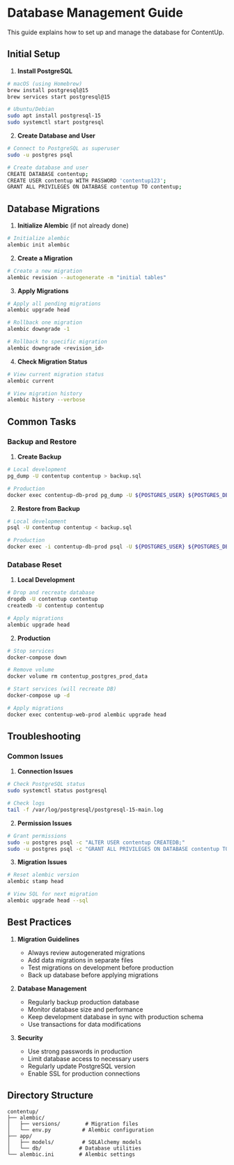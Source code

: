 # Database Management Guide

This guide explains how to set up and manage the database for ContentUp.

## Initial Setup

1. **Install PostgreSQL**
```bash
# macOS (using Homebrew)
brew install postgresql@15
brew services start postgresql@15

# Ubuntu/Debian
sudo apt install postgresql-15
sudo systemctl start postgresql
```

2. **Create Database and User**
```bash
# Connect to PostgreSQL as superuser
sudo -u postgres psql

# Create database and user
CREATE DATABASE contentup;
CREATE USER contentup WITH PASSWORD 'contentup123';
GRANT ALL PRIVILEGES ON DATABASE contentup TO contentup;
```

## Database Migrations

1. **Initialize Alembic** (if not already done)
```bash
# Initialize alembic
alembic init alembic
```

2. **Create a Migration**
```bash
# Create a new migration
alembic revision --autogenerate -m "initial tables"
```

3. **Apply Migrations**
```bash
# Apply all pending migrations
alembic upgrade head

# Rollback one migration
alembic downgrade -1

# Rollback to specific migration
alembic downgrade <revision_id>
```

4. **Check Migration Status**
```bash
# View current migration status
alembic current

# View migration history
alembic history --verbose
```

## Common Tasks

### Backup and Restore

1. **Create Backup**
```bash
# Local development
pg_dump -U contentup contentup > backup.sql

# Production
docker exec contentup-db-prod pg_dump -U ${POSTGRES_USER} ${POSTGRES_DB} > backup.sql
```

2. **Restore from Backup**
```bash
# Local development
psql -U contentup contentup < backup.sql

# Production
docker exec -i contentup-db-prod psql -U ${POSTGRES_USER} ${POSTGRES_DB} < backup.sql
```

### Database Reset

1. **Local Development**
```bash
# Drop and recreate database
dropdb -U contentup contentup
createdb -U contentup contentup

# Apply migrations
alembic upgrade head
```

2. **Production**
```bash
# Stop services
docker-compose down

# Remove volume
docker volume rm contentup_postgres_prod_data

# Start services (will recreate DB)
docker-compose up -d

# Apply migrations
docker exec contentup-web-prod alembic upgrade head
```

## Troubleshooting

### Common Issues

1. **Connection Issues**
```bash
# Check PostgreSQL status
sudo systemctl status postgresql

# Check logs
tail -f /var/log/postgresql/postgresql-15-main.log
```

2. **Permission Issues**
```bash
# Grant permissions
sudo -u postgres psql -c "ALTER USER contentup CREATEDB;"
sudo -u postgres psql -c "GRANT ALL PRIVILEGES ON DATABASE contentup TO contentup;"
```

3. **Migration Issues**
```bash
# Reset alembic version
alembic stamp head

# View SQL for next migration
alembic upgrade head --sql
```

## Best Practices

1. **Migration Guidelines**
   - Always review autogenerated migrations
   - Add data migrations in separate files
   - Test migrations on development before production
   - Back up database before applying migrations

2. **Database Management**
   - Regularly backup production database
   - Monitor database size and performance
   - Keep development database in sync with production schema
   - Use transactions for data modifications

3. **Security**
   - Use strong passwords in production
   - Limit database access to necessary users
   - Regularly update PostgreSQL version
   - Enable SSL for production connections

## Directory Structure
```
contentup/
├── alembic/
│   ├── versions/        # Migration files
│   └── env.py          # Alembic configuration
├── app/
│   ├── models/         # SQLAlchemy models
│   └── db/            # Database utilities
└── alembic.ini        # Alembic settings
``` 